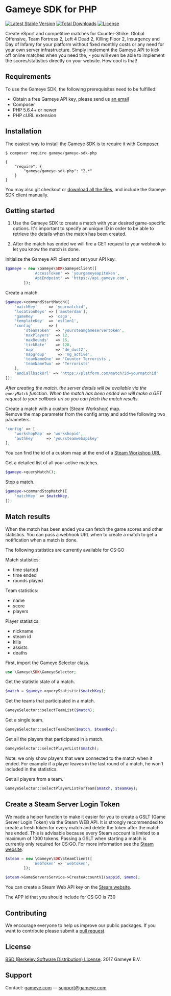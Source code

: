 # Gameye SDK for PHP #

[![Latest Stable Version](https://poser.pugx.org/Gameye/gameye-sdk-php/v/stable)](https://packagist.org/packages/gameye/gameye-sdk-php)
[![Total Downloads](https://poser.pugx.org/Gameye/gameye-sdk-php/downloads)](https://packagist.org/packages/gameye/gameye-sdk-php)
[![License](https://poser.pugx.org/gameye/gameye-sdk-php/license)](https://packagist.org/packages/gameye/gameye-sdk-php)

Create eSport and competitive matches for Counter-Strike: Global Offensive, Team Fortress 2, Left 4 Dead 2, Killing Floor 2, Insurgency and Day of Infamy for your platform without fixed monthly costs or any need for your own server infrastructure. Simply implement the Gameye API to kick off online matches when you need the, - you will even be able to implement the scores/statistics directly on your website. How cool is that!

## Requirements ##

To use the Gameye SDK, the following prerequisites need to be fulfilled:

+ Obtain a free Gameye API key, please send us [an email](mailto:support@gameye.com)
+ Composer
+ PHP 5.6.4+ or newer
+ PHP cURL extension

## Installation ##

The easiest way to install the Gameye SDK is to require it with [Composer](http://getcomposer.org/doc/00-intro.md).

    $ composer require gameye/gameye-sdk-php

    {
        "require": {
            "gameye/gameye-sdk-php": "2.*"
        }
    }

You may also git checkout or [download all the files](https://github.com/Gameye/gameye-sdk-php/archive/master.zip), and include the Gameye SDK client manually.

## Getting started ##

1. Use the Gameye SDK to create a match with your desired game-specific options. It's important to specify an unique ID in order to be able to retrieve the details when the match has been created.

2. After the match has ended we will fire a GET request to your webhook to let you know the match is done.

Initialize the Gameye API client and set your API key.

```php
$gameye = new \Gameye\SDK\GameyeClient([
            'AccessToken' => 'yourgameyeapitoken',
            'ApiEndpoint' => 'https://api.gameye.com',
        ]);
```

Create a match.

```php
$gameye->commandStartMatch([
    'matchKey'     => 'yourmatchid',
    'locationKeys' => ['amsterdam'],
    'gameKey'      => 'csgo',
    'templateKey'  => 'esl1on1',
    'config'       => [
        'steamToken'  => 'yoursteamgameservertoken',
        'maxPlayers'  => 12,
        'maxRounds'   => 15,
        'tickRate'    => 128,
        'map'         => 'de_dust2',
        'mapgroup'     => 'mg_active',
        'teamNameOne' => 'Counter Terrorists',
        'teamNameTwo' => 'Terrorists'
    ],
    'endCallbackUrl' => 'https://platform.com/match?id=yourmatchid'
]);
```

_After creating the match, the server details will be available via the `queryMatch` function._
_When the match has been ended we will make a GET request to your callback url so you can fetch the match results._

Create a match with a custom (Steam Workshop) map.  
Remove the map parameter from the config array and add the following two parameters.  


```php
'config' => [
    'workshopMap' => 'workshopid',
    'authkey'     => 'yoursteamwebapikey'
],
```
You can find the id of a custom map at the end of a [Steam Workshop URL](https://steamcommunity.com/workshop/browse/?appid=730).

Get a detailed list of all your active matches.
```php
$gameye->queryMatch();
```

Stop a match.
```php
$gameye->commandStopMatch([
    'matchKey' => $matchKey,
]);
```

## Match results ##

When the match has been ended you can fetch the game scores and other statistics. You can pass a webhook URL when to create a match to get a notification when a match is done.

The following statistics are currently available for CS:GO

Match statistics:
- time started
- time ended
- rounds played

Team statistics:
- name
- score
- players

Player statistics:
- nickname
- steam id
- kills
- assists
- deaths

First, import the Gameye Selector class.

```php
use \Gameye\SDK\GameyeSelector;
```

Get the statistic state of a match.

```php
$match = $gameye->queryStatistic($matchKey);
```

Get the teams that participated in a match.

```php
GameyeSelector::selectTeamList($match);
```

Get a single team.

```php
GameyeSelector::selectTeamItem($match, $teamKey);
```

Get all the players that participated in a match.

```php
GameyeSelector::selectPlayerList($match);
```
Note: we only show players that were connected to the match when it ended. For example if a player leaves in the last round of a match, he won't included in the statistics.

Get all players from a team.

```php
GameyeSelector::selectPlayerListForTeam($match, $teamKey);
```

## Create a Steam Server Login Token ##

We made a helper function to make it easier for you to create a GSLT (Game Server Login Token) via the Steam WEB API. It is strongly recommended to create a fresh token for every match and delete the token after the match has ended. This is advisable because every Steam account is limited to a maximum of 1000 tokens. Passing a GSLT when starting a match is currently only required for CS:GO. For more information see the [Steam website](https://steamcommunity.com/dev/managegameservers).

```php
$steam = new \Gameye\SDK\SteamClient([
            'WebToken' => 'webtoken',
        ]);

$steam->GameServersService->CreateAccountV1($appid, $memo);
```
You can create a Steam Web API key on the [Steam website](https://steamcommunity.com/dev/apikey).

The APP id that you should include for CS:GO is 730

## Contributing ##
We encourage everyone to help us improve our public packages. If you want to contribute please submit a [pull request](https://github.com/Gameye/gameye-sdk-php/pulls).

## License ##
[BSD (Berkeley Software Distribution) License](https://opensource.org/licenses/bsd-license.php). 2017 Gameye B.V.

## Support ##
Contact: [gameye.com](https://gameye.com) — support@gameye.com
